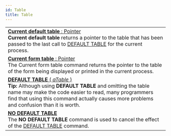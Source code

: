 ```yaml
---
id: Table
title: Table
---
```

||
|---|
|[**Current default table**  : Pointer](../../commands-legacy/current-default-table)<br/>**Current default table** returns a pointer to the table that has been passed to the last call to [DEFAULT TABLE](default-table.md) for the current process.|
|[**Current form table**  : Pointer](../../commands-legacy/current-form-table)<br/>The Current form table command returns the pointer to the table of the form being displayed or printed in the current process.|
|[**DEFAULT TABLE** ( *aTable* )](../../commands-legacy/default-table)<br/>**Tip:** Although using **DEFAULT TABLE** and omitting the table name may make the code easier to read, many programmers find that using this command actually causes more problems and confusion than it is worth.|
|[**NO DEFAULT TABLE**](../../commands-legacy/no-default-table)<br/>The **NO DEFAULT TABLE** command is used to cancel the effect of the [DEFAULT TABLE](default-table.md) command.|
